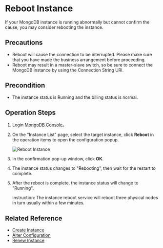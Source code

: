 # Reboot Instance

If your MongoDB instance is running abnormally but cannot confirm the cause, you may consider rebooting the instance.

## Precautions

- Reboot will cause the connection to be interrupted. Please make sure that you have made the business arrangement before proceeding.
- Reboot may result in a master-slave switch, so be sure to connect the MongoDB instance by using the Connection String URI.

## Precondition

- The instance status is Running and the billing status is normal.

## Operation Steps
1.  Login [MongoDB Console](http://mongodb-console.jdcloud.com/mongodb)。
1. On the "Instance List" page, select the target instance, click **Reboot** in the operation items to open the configuration popup.

    ![Reboot Instance](https://github.com/jdcloudcom/cn/blob/master/image/mongodb/mongo-013.png)
   
1. In the confirmation pop-up window, click **OK**.
1. The instance status changes to "Rebooting", then wait for the restart to complete.
2. After the reboot is complete, the instance status will change to "Running".

    Instruction: The instance reboot service will reboot three physical nodes in turn usually within a few minutes.

## Related Reference

- [Create Instance](../../Getting-Started/Create-Instance.md)
- [Alter Configuration](Modify-Instance-Spec.md)
- [Renew Instance](Renewal-Instructions.md)


